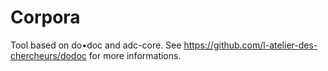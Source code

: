# Corpora

Tool based on do•doc and adc-core.
See https://github.com/l-atelier-des-chercheurs/dodoc for more informations.
